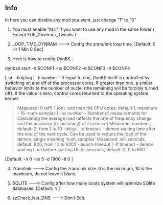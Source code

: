## Info

In here you can disable any mod you want, just change "1" to "0"

1. You must enable "ALL" if you want to use any mod in the same folder ( Except FDE_Governor_Tweaks )

2. LOOP_TIME_DYNRAM ---> Config the zram/lmk loop time. [Default: 0 Hr 1 Min 0 Sec]

3. Here is how to config DynBS :

dynbsd start -h $CONF1 -ns $CONF2 -d $CONF3 -lt $CONF4

List: 
-hotplug | -h number - If equal to one, DynBS itself is controlled by switching on and off of the processor cores. If greater than one, a similar behavior limits to the number of nuclei (the remaining will be forcibly turned off). If the value is zero, control cores returned to the operating system kernel. 
> Measured: 0 (off) 1 (on), and then the CPU cores; default 1, maximum - 16 
-num-samples | -ns number - Number of measurements for Calculating the average load (affects the rate of frequency change and the accuracy (or accuracy) of its choice) 
> Measured: numbers, default: 2, from 1 to 10 
-delay | -d timeout - demon waiting time after the end of the next cycle. Can be used to reduce the load of the demon, single meaning 'num_samples' 
> Measured: milliseconds, default: 800, from 10 to 6000 
-launch-timeout | -lt timeout - demon waiting time before starting 
> Units: seconds, default: 0, 0 to 600 

[Default: -h 0 -ns 5 -d 1800 -lt 0 ]

4. Zram/lmk ---> Config the zram/lmk size. 0 is the minimum, 10 is the maximum, do not leave it blank.

5. SQLITE ---> Config after how many boots system will optimize SQlite databases. [Default: 4 ]

6. zzCheck_Net_DNS ---> Don't Edit.